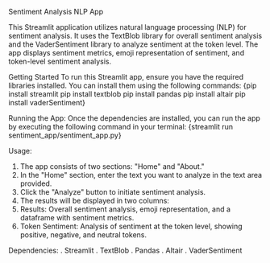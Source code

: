 Sentiment Analysis NLP App

This Streamlit application utilizes natural language processing (NLP) for sentiment analysis. 
It uses the TextBlob library for overall sentiment analysis and the VaderSentiment library to analyze sentiment at the token level.
The app displays sentiment metrics, emoji representation of sentiment, and token-level sentiment analysis.


Getting Started
To run this Streamlit app, ensure you have the required libraries installed.
You can install them using the following commands:
{pip install streamlit
pip install textblob
pip install pandas
pip install altair
pip install vaderSentiment}

Running the App:
Once the dependencies are installed, you can run the app by executing the following command in your terminal:
        {streamlit run sentiment_app/sentiment_app.py}

Usage:
1) The app consists of two sections: "Home" and "About."
2) In the "Home" section, enter the text you want to analyze in the text area provided.
3) Click the "Analyze" button to initiate sentiment analysis.
4) The results will be displayed in two columns:
5) Results: Overall sentiment analysis, emoji representation, and a dataframe with sentiment metrics.
6) Token Sentiment: Analysis of sentiment at the token level, showing positive, negative, and neutral tokens.

Dependencies:
. Streamlit
. TextBlob
. Pandas
. Altair
. VaderSentiment
